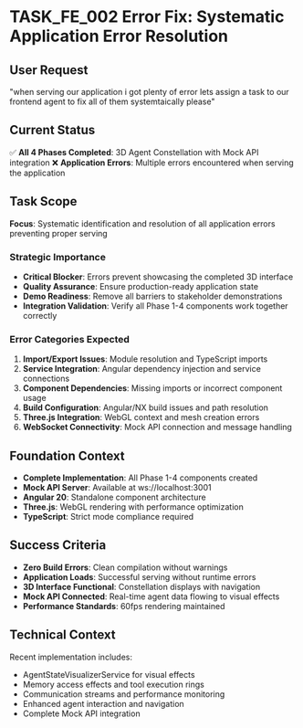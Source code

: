 # TASK_FE_002 Error Fix: Systematic Application Error Resolution

## User Request

"when serving our application i got plenty of error lets assign a task to our frontend agent to fix all of them systemtaically please"

## Current Status

✅ **All 4 Phases Completed**: 3D Agent Constellation with Mock API integration
❌ **Application Errors**: Multiple errors encountered when serving the application

## Task Scope

**Focus**: Systematic identification and resolution of all application errors preventing proper serving

### Strategic Importance

- **Critical Blocker**: Errors prevent showcasing the completed 3D interface
- **Quality Assurance**: Ensure production-ready application state
- **Demo Readiness**: Remove all barriers to stakeholder demonstrations
- **Integration Validation**: Verify all Phase 1-4 components work together correctly

### Error Categories Expected

1. **Import/Export Issues**: Module resolution and TypeScript imports
2. **Service Integration**: Angular dependency injection and service connections
3. **Component Dependencies**: Missing imports or incorrect component usage
4. **Build Configuration**: Angular/NX build issues and path resolution
5. **Three.js Integration**: WebGL context and mesh creation errors
6. **WebSocket Connectivity**: Mock API connection and message handling

## Foundation Context

- **Complete Implementation**: All Phase 1-4 components created
- **Mock API Server**: Available at ws://localhost:3001
- **Angular 20**: Standalone component architecture
- **Three.js**: WebGL rendering with performance optimization
- **TypeScript**: Strict mode compliance required

## Success Criteria

- **Zero Build Errors**: Clean compilation without warnings
- **Application Loads**: Successful serving without runtime errors
- **3D Interface Functional**: Constellation displays with navigation
- **Mock API Connected**: Real-time agent data flowing to visual effects
- **Performance Standards**: 60fps rendering maintained

## Technical Context

Recent implementation includes:

- AgentStateVisualizerService for visual effects
- Memory access effects and tool execution rings
- Communication streams and performance monitoring
- Enhanced agent interaction and navigation
- Complete Mock API integration
